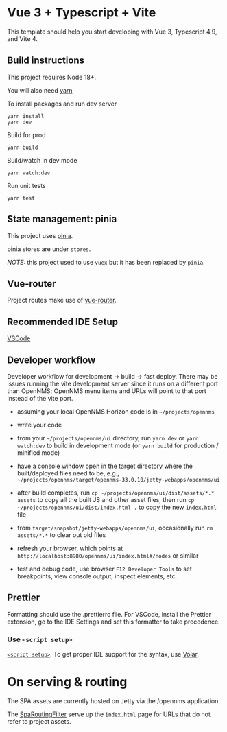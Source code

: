 # Vue 3 + Typescript + Vite

This template should help you start developing with Vue 3, Typescript 4.9, and Vite 4.

## Build instructions

This project requires Node 18+.

You will also need [yarn](https://yarnpkg.com/getting-started/install)

To install packages and run dev server
```
yarn install
yarn dev
```

Build for prod
```
yarn build
```

Build/watch in dev mode
```
yarn watch:dev
```

Run unit tests
```
yarn test
```

## State management: pinia
This project uses [pinia](https://pinia.vuejs.org/).

pinia stores are under `stores`.

*NOTE:* this project used to use `vuex` but it has been replaced by `pinia`.

## Vue-router
Project routes make use of [vue-router](https://next.router.vuejs.org/guide/).

## Recommended IDE Setup

[VSCode](https://code.visualstudio.com/)

## Developer workflow

Developer workflow for development -> build -> fast deploy. There may be issues running the vite development server since it runs on a different port than OpenNMS; OpenNMS menu items and URLs will point to that port instead of the vite port.

- assuming your local OpenNMS Horizon code is in `~/projects/opennms`

- write your code

- from your `~/projects/opennms/ui` directory, run `yarn dev` or `yarn watch:dev` to build in development mode (or `yarn build` for production / minified mode)

- have a console window open in the target directory where the built/deployed files need to be, e.g., `~/projects/opennms/target/opennms-33.0.10/jetty-webapps/opennms/ui`

- after build completes, run `cp ~/projects/opennms/ui/dist/assets/*.* assets` to copy all the built JS and other asset files, then run `cp ~/projects/opennms/ui/dist/index.html .` to copy the new `index.html` file

- from `target/snapshot/jetty-webapps/opennms/ui`, occasionally run `rm assets/*.*` to clear out old files

- refresh your browser, which points at `http://localhost:8980/opennms/ui/index.html#/nodes` or similar

- test and debug code, use browser `F12 Developer Tools` to set breakpoints, view console output, inspect elements, etc.

## Prettier
Formatting should use the .prettierrc file. For VSCode, install the Prettier extension, go to the IDE Settings and set this formatter to take precedence.

### Use `<script setup>`

[`<script setup>`](https://github.com/vuejs/rfcs/pull/227). To get proper IDE support for the syntax, use [Volar](https://marketplace.visualstudio.com/items?itemName=johnsoncodehk.volar).

# On serving & routing

The SPA assets are currently hosted on Jetty via the /opennms application.

The [SpaRoutingFilter](opennms-web-api/src/main/java/org/opennms/web/servlet/SpaRoutingFilter.java) serve up the `index.html` page for URLs that do not refer to project assets.

